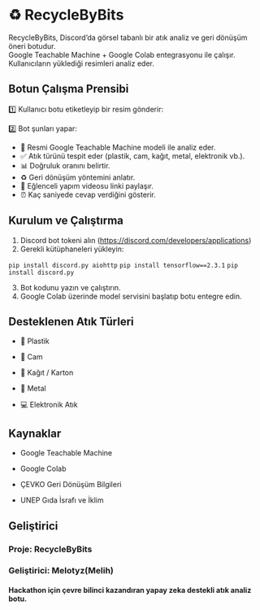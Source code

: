 # ♻️ RecycleByBits

RecycleByBits, Discord’da görsel tabanlı bir atık analiz ve geri dönüşüm öneri botudur.  
Google Teachable Machine + Google Colab entegrasyonu ile çalışır.  
Kullanıcıların yüklediği resimleri analiz eder.


## Botun Çalışma Prensibi

1️⃣ Kullanıcı botu etiketleyip bir resim gönderir:

2️⃣ Bot şunları yapar:

- 📸 Resmi Google Teachable Machine modeli ile analiz eder.
- ✅ Atık türünü tespit eder (plastik, cam, kağıt, metal, elektronik vb.).
- 📊 Doğruluk oranını belirtir.
- ♻️ Geri dönüşüm yöntemini anlatır.
- 🎥 Eğlenceli yapım videosu linki paylaşır.
- ⏰ Kaç saniyede cevap verdiğini gösterir.


## Kurulum ve Çalıştırma

1. Discord bot tokeni alın (https://discord.com/developers/applications)  
2. Gerekli kütüphaneleri yükleyin:  

`pip install discord.py aiohttp`
`pip install tensorflow==2.3.1`
`pip install discord.py`

3. Bot kodunu yazın ve çalıştırın.
4. Google Colab üzerinde model servisini başlatıp botu entegre edin.

## Desteklenen Atık Türleri
- 🧴 Plastik

- 🍾 Cam

- 📄 Kağıt / Karton

- 🥫 Metal

- 💻 Elektronik Atık

## Kaynaklar

- Google Teachable Machine

- Google Colab

- ÇEVKO Geri Dönüşüm Bilgileri

- UNEP Gıda İsrafı ve İklim

## Geliştirici
### Proje: RecycleByBits
### Geliştirici: Melotyz(Melih)
#### Hackathon için çevre bilinci kazandıran yapay zeka destekli atık analiz botu. 
